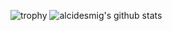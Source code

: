 ![trophy](https://github-profile-trophy.vercel.app/?username=alcidesmig&theme=onedark&row=2&column=4)
![alcidesmig's github stats](https://github-readme-stats.vercel.app/api?username=alcidesmig&show_icons=true&count_private=true&theme=dracula)

